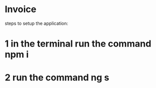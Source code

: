 # Invoice

steps to setup the application:

# 1 in the terminal run the command npm i
# 2 run the command ng s